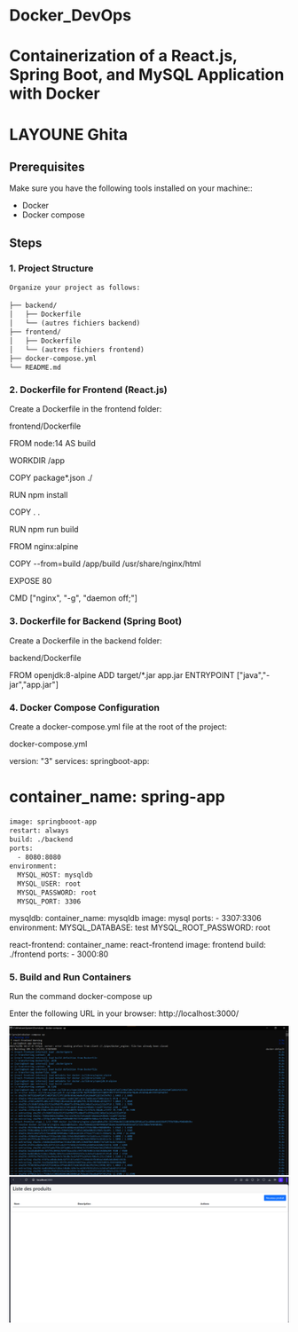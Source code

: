 # Docker_DevOps
# Containerization of a React.js, Spring Boot, and MySQL Application with Docker
# LAYOUNE Ghita
## Prerequisites
Make sure you have the following tools installed on your machine::
- Docker
- Docker compose

## Steps

### 1. Project Structure
```
Organize your project as follows: 

├── backend/
│   ├── Dockerfile
│   └── (autres fichiers backend)
├── frontend/
│   ├── Dockerfile
│   └── (autres fichiers frontend)
├── docker-compose.yml
└── README.md

```
### 2. Dockerfile for Frontend (React.js)
Create a Dockerfile in the frontend folder:

frontend/Dockerfile

FROM node:14 AS build

WORKDIR /app

COPY package*.json ./

RUN npm install

COPY . .

RUN npm run build

FROM nginx:alpine

COPY --from=build /app/build /usr/share/nginx/html

EXPOSE 80

CMD ["nginx", "-g", "daemon off;"]



### 3. Dockerfile for Backend (Spring Boot)
Create a Dockerfile in the backend folder:

backend/Dockerfile

FROM openjdk:8-alpine
ADD target/*.jar app.jar
ENTRYPOINT ["java","-jar","app.jar"]



### 4. Docker Compose Configuration
Create a docker-compose.yml file at the root of the project:

docker-compose.yml

version: "3"
services: 
  springboot-app:
   # container_name: spring-app
    image: springbooot-app
    restart: always
    build: ./backend
    ports:
      - 8080:8080 
    environment:
      MYSQL_HOST: mysqldb
      MYSQL_USER: root
      MYSQL_PASSWORD: root
      MYSQL_PORT: 3306
  mysqldb: 
    container_name: mysqldb
    image: mysql
    ports: 
     - 3307:3306   
    environment:
      MYSQL_DATABASE: test
      MYSQL_ROOT_PASSWORD: root

  react-frontend:
    container_name: react-frontend
    image: frontend
    build: ./frontend
    ports:
      - 3000:80


### 5. Build and Run Containers

Run the command docker-compose up

Enter the following URL in your browser: http://localhost:3000/

![Docker compose](docker/8.png)
![Docker compose](docker/1.png)
